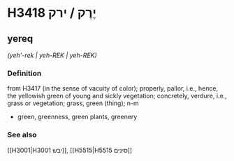 # H3418 יֶרֶק / ירק

## yereq

_(yeh'-rek | yeh-REK | yeh-REK)_

### Definition

from H3417 (in the sense of vacuity of color); properly, pallor, i.e., hence, the yellowish green of young and sickly vegetation; concretely, verdure, i.e., grass or vegetation; grass, green (thing); n-m

- green, greenness, green plants, greenery

### See also

[[H3001|H3001 יבש]], [[H5515|H5515 סינים]]
